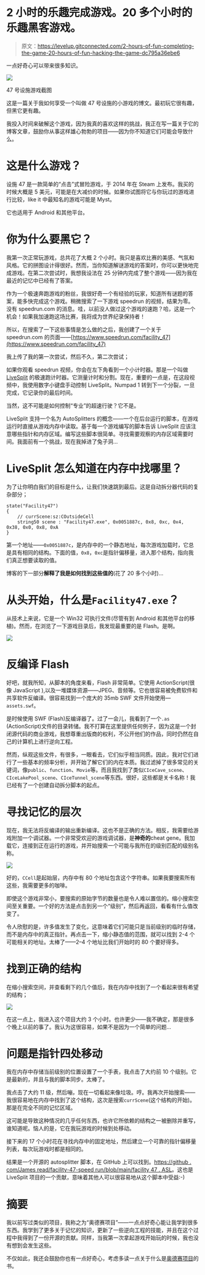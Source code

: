 # 2 小时的乐趣完成游戏。20 多个小时的乐趣黑客游戏。

> 原文：<https://levelup.gitconnected.com/2-hours-of-fun-completing-the-game-20-hours-of-fun-hacking-the-game-dc795a36ebe6>

一点好奇心可以带来很多知识。

![](img/8eed08a2629ef67487ae0bd1504fa10d.png)

47 号设施游戏截图

这是一篇关于我如何享受一个叫做 47 号设施的小游戏的博文。最初玩它很有趣，但黑它更有趣。

我投入时间来破解这个游戏，因为我真的喜欢这样的挑战，我正在写一篇关于它的博客文章，鼓励你从事这样雄心勃勃的项目——因为你不知道它们可能会导致什么。

# 这是什么游戏？

设施 47 是一款简单的“点击”式冒险游戏，于 2014 年在 Steam 上发布。我买的时候大概是 5 美元，可能是在大减价的时候。如果你试图将它与你玩过的游戏进行比较，like it 中最知名的游戏可能是 Myst。

它也适用于 Android 和其他平台。

# 你为什么要黑它？

我第一次正常玩游戏，总共花了大概 2 个小时。我只是喜欢比赛的美感、气氛和风格。它的拼图设计得很好。然而，当你知道解谜游戏的答案时，你可以更快地完成游戏。在第二次尝试时，我想我设法在 25 分钟内完成了整个游戏——因为我在最近的记忆中已经有了答案。

作为一个极速奔跑游戏的粉丝，我很好奇一个有经验的玩家，知道所有谜题的答案，能多快完成这个游戏。稍微搜索了一下游戏 speedrun 的视频，结果为零。没有 speedrun.com 的消息。哇，以前没人做过这个游戏的速跑？哈，这是一个机会！如果我加速跑这场比赛，我将成为世界纪录保持者！

所以，在搜索了一下这些事情是怎么做的之后，我创建了一个关于 speedrun.com 的页面——[https://www.speedrun.com/facility_47](https://www.speedrun.com/facility_47)

我上传了我的第一次尝试，然后不久，第二次尝试；

如果你观看 speedrun 视频，你会在左下角看到一个小计时器。那是一个叫做 [LiveSplit](https://livesplit.org/) 的极速跑计时器。它测量计时和分割。现在，重要的一点是，在这段视频中，我使用数字小键盘手动控制 LiveSplit。Numpad 1 转到下一个分裂，一旦完成，它记录你的最后时间。

当然，这不可能是如何控制“专业”的超速行驶？它不是。

LiveSplit 支持一个名为 AutoSplitters 的概念——一个在后台运行的脚本，在游戏运行时直接从游戏内存中读取。基于每一个游戏编写的脚本告诉 LiveSplit 应该注意哪些指针和内存区域。编写这些脚本很简单。寻找需要观察的内存区域需要时间。我面前有一个挑战，现在我掉进了兔子洞…

# LiveSplit 怎么知道在内存中找哪里？

为了让你明白我们的目标是什么，让我们快速跳到最后。这是自动拆分器代码的复杂部分；

```
state("Facility47") 
{
	// currScene:sz:COutsideCell
	string50 scene : "Facility47.exe", 0x0051887c, 0x8, 0xc, 0x4, 0x38, 0x0, 0x8, 0xA
}
```

第一个地址——`0x0051887c`，是内存中的一个静态地址，每次游戏加载时，它总是具有相同的结构。下面的值，`0x8`，`0xc`是指针偏移量，进入那个结构，指向我们真正想要读取的值。

博客的下一部分**解释了我是如何找到这些值的**(花了 20 多个小时)…

# 从头开始，什么是`Facility47.exe`？

从技术上来说，它是一个 Win32 可执行文件(尽管有到 Android 和其他平台的移植)。然而，在浏览了一下游戏目录后，我发现最重要的是 Flash。是啊。

![](img/b438363eb217c675823aea73a0734225.png)

# 反编译 Flash

好吧，就我所知，从脚本的角度来看，Flash 非常简单。它使用 ActionScript(很像 JavaScript ),以及一堆媒体资源——JPEG、音频等。它也很容易被免费软件和共享软件反编译。很容易找到一个庞大的 35mb SWF 文件开始使用— `assets.swf`。

是时候使用 SWF (Flash)反编译器了。过了一会儿，我看到了一个`.as` (ActionScript)文件的目录转储。我不打算在这里提供任何例子，因为这是一个封闭源代码的商业游戏，我想尊重出版商的权利，不公开他们的作品，同时仍然在自己的计算机上进行逆向工程。

然而，纵观这些文件，有很多，一眼看去，它们似乎相当同质。因此，我对它们进行了一些基本的频率分析，并开始了解它们的内在本质。我过滤掉了很多常见的关键词，像`public`、`function`、`Movie`等。而且我找到了类似`CIceCave_scene`、`CIceLakePool_scene`、`CIceTunnel_scene`等东西。很好，这些都是关卡名称！我已经有了一个创建自动拆分脚本的起点。

# 寻找记忆的层次

现在，我无法将反编译的输出重新编译。这也不是正确的方法。相反，我需要给游戏附加一个调试器。一个非常受欢迎的游戏调试器，是**神奇的**cheat gene。我加载它，连接到正在运行的游戏，并开始搜索一个可能与我所在的级别匹配的级别名称。

![](img/431989adf94fc47ba1a63c712b7503a0.png)

好的，`CCell`是起始层，内存中有 80 个地址包含这个字符串。如果我要搜索所有这些，我需要更多的咖啡。

即使这个游戏非常小，要搜索的原始字节的数量也是令人难以置信的。缩小搜索空间至关重要。一个好的方法是点击到另一个“级别”，然后再返回，看看有什么值改变了。

令人欣慰的是，许多值发生了变化，这意味着它们可能只是当前级别的临时存储，而不是内存中的真正指针。再点击一下，缩小静态值的范围，就可以找到 2-4 个可能相关的地址。太棒了——2–4 个地址比我们开始时的 80 个要好得多。

# 找到正确的结构

在缩小搜索空间，并查看剩下的几个值后，我在内存中找到了一个看起来很有希望的结构；

![](img/97f99ed7e89f5a03deeb85d02b11dea6.png)

在这一点上，我进入这个项目大约 3 个小时。也许更少——我不确定，那是很多个晚上以前的事了。我认为这很容易，如果不是因为一个简单的问题…

# 问题是指针四处移动

我在内存中存储当前级别的位置设置了一个手表，我点击了大约前 10 个级别。它是最新的，并且与我的脚本同步。太棒了。

我点击了大约 11 级，然后嘣，现在一切看起来像垃圾。哼。我再次开始搜索——我很容易地在内存中找到了这个结构，这次是搜索`currScene`(这个结构的开始)。那是在完全不同的记忆区域。

这可能是导致这种情况的几乎任何东西，也许它所依赖的结构之一被删除并重写，谁知道呢。恼人的是，它在我玩游戏的时候到处移动。

接下来的 17 个小时花在寻找内存中的固定地址，然后建立一个可靠的指针偏移量列表，每次玩游戏时都是相同的。

结果是一个开源的 autosplitter 脚本，在 GitHub 上可以找到。[https://github . com/James read/facility-47-speed run/blob/main/facility 47 . ASL](https://github.com/jamesread/facility-47-speedrun/blob/main/facility47.asl)。这也是 LiveSplit 项目的一个贡献，意味着其他人可以很容易地从这个脚本中受益:-)

# 摘要

我以前写过类似的项目，我称之为“奥德赛项目”——一点点好奇心能让我学到很多东西。我学到了更多关于记忆的知识，更新了一些逆向工程的技能，并且在这个过程中我得到了一份开源的贡献。同样，当我第一次拿起游戏开始玩的时候，我也没有想到会发生这些。

不仅如此，我还会鼓励你也有一点好奇心，考虑多读一点关于什么是[奥德赛项目](https://blog.jread.com/odyssey-projects-47138a44acda)的书。